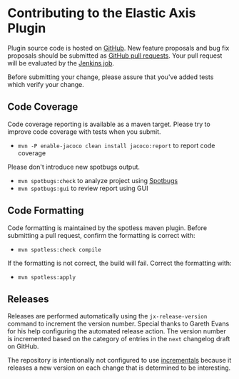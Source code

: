# Contributing to the Elastic Axis Plugin

Plugin source code is hosted on [GitHub](https://github.com/jenkinsci/elastic-axis-plugin).
New feature proposals and bug fix proposals should be submitted as
[GitHub pull requests](https://help.github.com/articles/creating-a-pull-request).
Your pull request will be evaluated by the [Jenkins job](https://ci.jenkins.io/job/Plugins/job/elastic-axis-plugin/).

Before submitting your change, please assure that you've added tests which verify your change.

## Code Coverage

Code coverage reporting is available as a maven target.
Please try to improve code coverage with tests when you submit.
* `mvn -P enable-jacoco clean install jacoco:report` to report code coverage

Please don't introduce new spotbugs output.
* `mvn spotbugs:check` to analyze project using [Spotbugs](https://spotbugs.github.io)
* `mvn spotbugs:gui` to review report using GUI

## Code Formatting

Code formatting is maintained by the spotless maven plugin.
Before submitting a pull request, confirm the formatting is correct with:

* `mvn spotless:check compile`

If the formatting is not correct, the build will fail.  Correct the formatting with:

* `mvn spotless:apply`

## Releases

Releases are performed automatically using the `jx-release-version` command to increment the version number.
Special thanks to Gareth Evans for his help configuring the automated release action.
The version number is incremented based on the category of entries in the `next` changelog draft on GitHub.

The repository is intentionally not configured to use [incrementals](https://www.jenkins.io/doc/developer/plugin-development/incrementals/) because it releases a new version on each change that is determined to be interesting.
